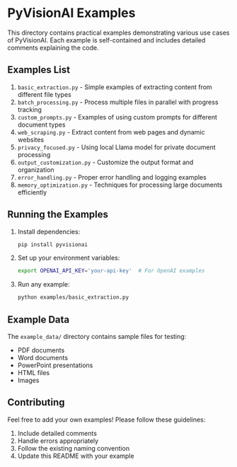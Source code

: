 # PyVisionAI Examples

This directory contains practical examples demonstrating various use cases of PyVisionAI. Each example is self-contained and includes detailed comments explaining the code.

## Examples List

1. `basic_extraction.py` - Simple examples of extracting content from different file types
2. `batch_processing.py` - Process multiple files in parallel with progress tracking
3. `custom_prompts.py` - Examples of using custom prompts for different document types
4. `web_scraping.py` - Extract content from web pages and dynamic websites
5. `privacy_focused.py` - Using local Llama model for private document processing
6. `output_customization.py` - Customize the output format and organization
7. `error_handling.py` - Proper error handling and logging examples
8. `memory_optimization.py` - Techniques for processing large documents efficiently

## Running the Examples

1. Install dependencies:
   ```bash
   pip install pyvisionai
   ```

2. Set up your environment variables:
   ```bash
   export OPENAI_API_KEY='your-api-key'  # For OpenAI examples
   ```

3. Run any example:
   ```bash
   python examples/basic_extraction.py
   ```

## Example Data

The `example_data/` directory contains sample files for testing:
- PDF documents
- Word documents
- PowerPoint presentations
- HTML files
- Images

## Contributing

Feel free to add your own examples! Please follow these guidelines:
1. Include detailed comments
2. Handle errors appropriately
3. Follow the existing naming convention
4. Update this README with your example 
